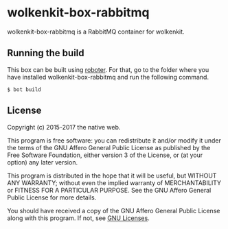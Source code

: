 # wolkenkit-box-rabbitmq

wolkenkit-box-rabbitmq is a RabbitMQ container for wolkenkit.

## Running the build

This box can be built using [roboter](https://github.com/thenativeweb/roboter). For that, go to the folder where you have installed wolkenkit-box-rabbitmq and run the following command.

```
$ bot build
```

## License

Copyright (c) 2015-2017 the native web.

This program is free software: you can redistribute it and/or modify it under the terms of the GNU Affero General Public License as published by the Free Software Foundation, either version 3 of the License, or (at your option) any later version.

This program is distributed in the hope that it will be useful, but WITHOUT ANY WARRANTY; without even the implied warranty of MERCHANTABILITY or FITNESS FOR A PARTICULAR PURPOSE. See the GNU Affero General Public License for more details.

You should have received a copy of the GNU Affero General Public License along with this program. If not, see [GNU Licenses](http://www.gnu.org/licenses/).
